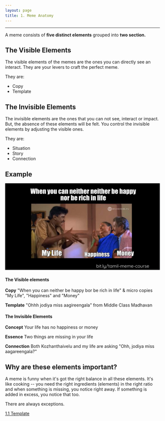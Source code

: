 ```yaml
---
layout: page
title: 1. Meme Anatomy
---
```

---
A meme consists of **five distinct elements** grouped into **two section.**
## The Visible Elements
  The visible elements of the memes are the ones you can directly see an interact. They are your levers to craft the perfect meme.

  They are:
  - Copy
  - Template


## The Invisible Elements
  The invisible elements are the ones that you can not see, interact or impact. But, the absence of these elements will be felt. You control the invisible elements by adjusting the visible ones.

  They are:
  - Situation
  - Story
  - Connection

## Example
![](/images/anatomy/example.png)

#### The Visible elements
**Copy**
"When you can neither be happy bor be rich in life" & micro copies
"My Life", "Happiness" and "Money"

**Template**
"Ohhh jodiya miss aagireengala" from Middle Class Madhavan

#### The Invisible Elements
**Concept**
Your life has no happiness or money

**Essence**
Two things are missing in your life

**Connection**
Both Kozhanthaivelu and my life are asking "Ohh, jodiya miss aagareengala?"

## Why are these elements important?
A meme is funny when it's got the right balance in all these elements. It's like cooking -- you need the right ingredients (elements) in the right ratio and when something is missing, you notice right away. If something is added in excess, you notice that too.

There are always exceptions.

<a href = '/11-template/' class ='nav-button'> 1.1 Template </a>
